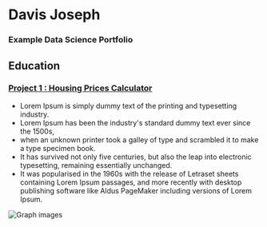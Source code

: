 # Davis Joseph
### Example Data Science Portfolio

## Education

### [Project 1 : Housing Prices Calculator](www.google.com)
- Lorem Ipsum is simply dummy text of the printing and typesetting industry. 
- Lorem Ipsum has been the industry's standard dummy text ever since the 1500s,
- when an unknown printer took a galley of type and scrambled it to make a type specimen book.
- It has survived not only five centuries, but also the leap into electronic typesetting, remaining essentially unchanged. 
- It was popularised in the 1960s with the release of Letraset sheets containing Lorem Ipsum passages, and more recently with desktop publishing software like Aldus PageMaker including versions of Lorem Ipsum.

![Graph images](istockphoto-1157569047-170667a.jpg)
